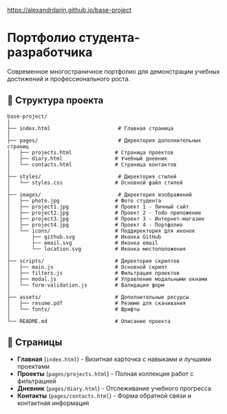 https://alexandrdarin.github.io/base-project

# Портфолио студента-разработчика

Современное многостраничное портфолио для демонстрации учебных достижений и профессионального роста.

## 🚀 Структура проекта

```
base-project/
│
├── index.html                      # Главная страница
│
├── pages/                          # Директория дополнительных страниц
│   ├── projects.html              # Страница проектов
│   ├── diary.html                 # Учебный дневник  
│   └── contacts.html              # Страница контактов
│
├── styles/                         # Директория стилей
│   └── styles.css                 # Основной файл стилей
│
├── images/                         # Директория изображений
│   ├── photo.jpg                  # Фото студента
│   ├── project1.jpg               # Проект 1 - Личный сайт
│   ├── project2.jpg               # Проект 2 - Todo приложение
│   ├── project3.jpg               # Проект 3 - Интернет-магазин
│   ├── project4.jpg               # Проект 4 - Портфолио
│   └── icons/                     # Поддиректория для иконок
│       ├── github.svg             # Иконка GitHub
│       ├── email.svg              # Иконка email
│       └── location.svg           # Иконка местоположения
│
├── scripts/                       # Директория скриптов
│   ├── main.js                    # Основной скрипт
│   ├── filters.js                 # Фильтрация проектов
│   ├── modal.js                   # Управление модальными окнами
│   └── form-validation.js         # Валидация форм
│
├── assets/                        # Дополнительные ресурсы
│   ├── resume.pdf                 # Резюме для скачивания
│   └── fonts/                     # Шрифты
│
└── README.md                      # Описание проекта
```

## 📄 Страницы

- **Главная** (`index.html`) - Визитная карточка с навыками и лучшими проектами
- **Проекты** (`pages/projects.html`) - Полная коллекция работ с фильтрацией
- **Дневник** (`pages/diary.html`) - Отслеживание учебного прогресса
- **Контакты** (`pages/contacts.html`) - Форма обратной связи и контактная информация

